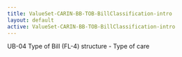 ```yaml
---
title: ValueSet-CARIN-BB-TOB-BillClassification-intro
layout: default
active: ValueSet-CARIN-BB-TOB-BillClassification-intro
---
```


UB-04 Type of Bill (FL-4) structure - Type of care
